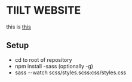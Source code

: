 # TIILT WEBSITE

this is [this](https://tiilt.northwestern.edu/)

## Setup

- cd to root of repository
- npm install -sass (optionally -g)
- sass --watch scss/styles.scss:css/styles.css



